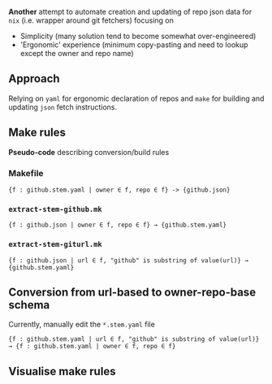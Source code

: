 **Another** attempt to automate creation and updating of repo json data for `nix` (i.e. wrapper around git fetchers) focusing on
* Simplicity (many solution tend to become somewhat over-engineered)
* 'Ergonomic' experience (minimum copy-pasting and need to lookup except the owner and repo name)

## Approach

Relying on `yaml` for ergonomic declaration of repos and `make` for building and updating `json` fetch instructions.


## Make rules

**Pseudo-code** describing conversion/build rules

### Makefile

```
{f : github.stem.yaml | owner ∈ f, repo ∈ f} -> {github.json}
```

### `extract-stem-github.mk`

```
{f : github.json | owner ∈ f, repo ∈ f} → {github.stem.yaml}
```

### `extract-stem-giturl.mk`

```
{f : github.json | url ∈ f, "github" is substring of value(url)} → {github.stem.yaml}
```

## Conversion from url-based to owner-repo-base schema

Currently, manually edit the `*.stem.yaml` file

```
{f : github.stem.yaml | url ∈ f, "github" is substring of value(url)} → {f : github.stem.yaml | owner ∈ f, repo ∈ f}
```

## Visualise make rules


